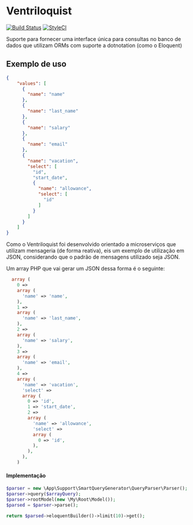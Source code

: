 # Ventriloquist
[![Build Status](https://travis-ci.org/AmadeusDelfino/ventriloquist.svg?branch=master)](https://travis-ci.org/AmadeusDelfino/ventriloquist) 
[![StyleCI](https://github.styleci.io/repos/134916970/shield?branch=master)](https://github.styleci.io/repos/134916970)

Suporte para fornecer uma interface única para consultas no banco de dados que utilizam ORMs com suporte a dotnotation
(como o Eloquent)

## Exemplo de uso
```json
{
	"values": [
	  {
	    "name": "name"
	  },
	  {
	    "name": "last_name"
	  },
	  {
	    "name": "salary"
	  },
	  {
	    "name": "email"
	  }, 
	  {
	    "name": "vacation",
	    "select": [
	      "id",
	      "start_date",
	      {
	        "name": "allowance",
	        "select": [
	          "id"
	        ]
	      }
	    ]
	  }
    ]
}
```
Como o Ventriloquist foi desenvolvido orientado a microserviços que utilizam mensageria (de forma reativa), eis um 
exemplo de utilização em JSON, considerando que o padrão de mensagens utilizado seja JSON.

Um array PHP que vai gerar um JSON dessa forma é o seguinte:
```php
  array (
    0 => 
    array (
      'name' => 'name',
    ),
    1 => 
    array (
      'name' => 'last_name',
    ),
    2 => 
    array (
      'name' => 'salary',
    ),
    3 => 
    array (
      'name' => 'email',
    ),
    4 => 
    array (
      'name' => 'vacation',
      'select' => 
      array (
        0 => 'id',
        1 => 'start_date',
        2 => 
        array (
          'name' => 'allowance',
          'select' => 
          array (
            0 => 'id',
          ),
        ),
      ),
    )
```

#### Implementação
```php
$parser = new \App\Support\SmartQueryGenerator\QueryParser\Parser();
$parser->query($arrayQuery);
$parser->rootModel(new \My\Root\Model());
$parsed = $parser->parse();

return $parsed->eloquentBuilder()->limit(10)->get();
```
